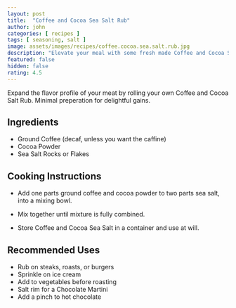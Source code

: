 ```yaml
---
layout: post
title:  "Coffee and Cocoa Sea Salt Rub"
author: john
categories: [ recipes ]
tags: [ seasoning, salt ]
image: assets/images/recipes/coffee.cocoa.sea.salt.rub.jpg
description: "Elevate your meal with some fresh made Coffee and Cocoa Sea Salt Rub."
featured: false
hidden: false
rating: 4.5
---
```


Expand the flavor profile of your meat by rolling your own Coffee and Cocoa Salt Rub.  Minimal preperation for delightful gains.

## Ingredients

- Ground Coffee (decaf, unless you want the caffine)
- Cocoa Powder
- Sea Salt Rocks or Flakes

## Cooking Instructions

- Add one parts ground coffee and cocoa powder to two parts sea salt, into a mixing bowl.

- Mix together until mixture is fully combined.

- Store Coffee and Cocoa Sea Salt in a container and use at will.

## Recommended Uses

- Rub on steaks, roasts, or burgers
- Sprinkle on ice cream
- Add to vegetables before roasting
- Salt rim for a Chocolate Martini
- Add a pinch to hot chocolate
